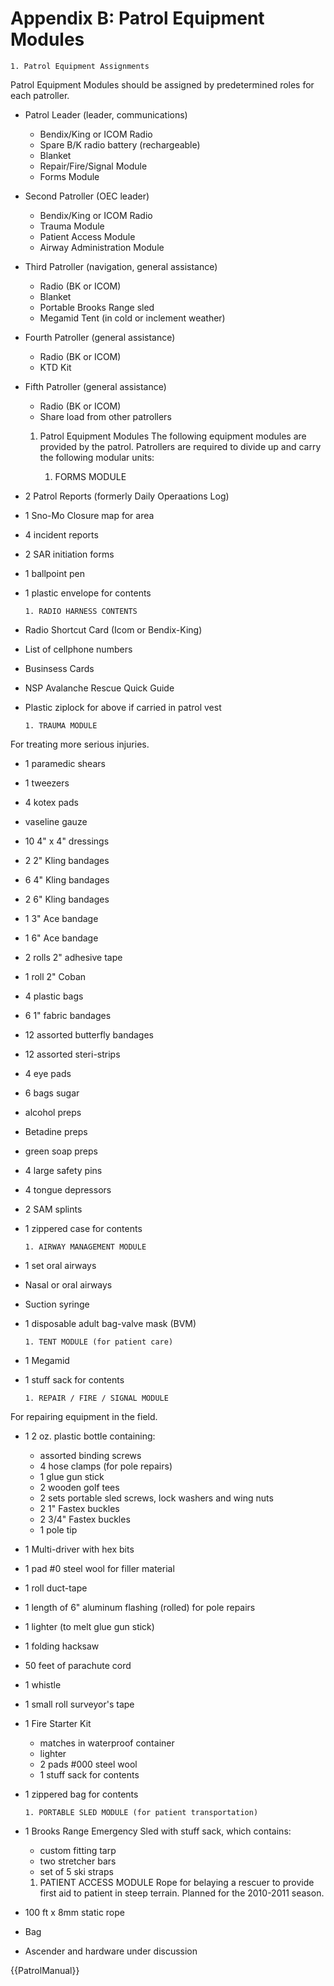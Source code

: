 # Appendix B: Patrol Equipment Modules


    1. Patrol Equipment Assignments
Patrol Equipment Modules should be assigned by predetermined roles for each patroller.

  * Patrol Leader (leader, communications)
    * Bendix/King or ICOM Radio
    * Spare B/K radio battery (rechargeable)
    * Blanket
    * Repair/Fire/Signal Module
    * Forms Module

  * Second Patroller (OEC leader)
    * Bendix/King or ICOM Radio
    * Trauma Module
    * Patient Access Module
    * Airway Administration Module

  * Third Patroller (navigation, general assistance)
    * Radio (BK or ICOM)
    * Blanket
    * Portable Brooks Range sled
    * Megamid Tent (in cold or inclement weather)

  * Fourth Patroller (general assistance)
    * Radio (BK or ICOM)
    * KTD Kit

  * Fifth Patroller (general assistance)
    * Radio (BK or ICOM)
    * Share load from other patrollers


    1. Patrol Equipment Modules
The following equipment modules are provided by the patrol.
Patrollers are required to divide up and carry the following modular units:

        1. FORMS MODULE
  * 2 Patrol Reports (formerly Daily Operaations Log)
  * 1 Sno-Mo Closure map for area
  * 4 incident reports
  * 2 SAR initiation forms
  * 1 ballpoint pen
  * 1 plastic envelope for contents

        1. RADIO HARNESS CONTENTS
  * Radio Shortcut Card (Icom or Bendix-King)
  * List of cellphone numbers
  * Businsess Cards
  * NSP Avalanche Rescue Quick Guide
  * Plastic ziplock for above if carried in patrol vest

        1. TRAUMA MODULE
For treating more serious injuries.

  * 1 paramedic shears
  * 1 tweezers
  * 4 kotex pads
  * vaseline gauze
  * 10 4" x 4" dressings
  * 2 2" Kling bandages
  * 6 4" Kling bandages
  * 2 6" Kling bandages
  * 1 3" Ace bandage
  * 1 6" Ace bandage
  * 2 rolls 2" adhesive tape
  * 1 roll 2" Coban
  * 4 plastic bags
  * 6 1" fabric bandages
  * 12 assorted butterfly bandages
  * 12 assorted steri-strips
  * 4 eye pads
  * 6 bags sugar
  * alcohol preps
  * Betadine preps
  * green soap preps
  * 4 large safety pins
  * 4 tongue depressors
  * 2 SAM splints
  * 1 zippered case for contents

        1. AIRWAY MANAGEMENT MODULE
  * 1 set oral airways
  * Nasal or oral airways
  * Suction syringe
  * 1 disposable adult bag-valve mask (BVM)

        1. TENT MODULE (for patient care)
  * 1 Megamid
  * 1 stuff sack for contents

        1. REPAIR / FIRE / SIGNAL MODULE
For repairing equipment in the field.

  * 1 2 oz. plastic bottle containing:
    * assorted binding screws
    * 4 hose clamps (for pole repairs)
    * 1 glue gun stick
    * 2 wooden golf tees
    * 2 sets portable sled screws, lock washers and wing nuts
    * 2 1" Fastex buckles
    * 2 3/4" Fastex buckles
    * 1 pole tip
  * 1 Multi-driver with hex bits
  * 1 pad #0 steel wool for filler material
  * 1 roll duct-tape
  * 1 length of 6" aluminum flashing (rolled) for pole repairs
  * 1 lighter (to melt glue gun stick)
  * 1 folding hacksaw
  * 50 feet of parachute cord
  * 1 whistle
  * 1 small roll surveyor's tape
  * 1 Fire Starter Kit
    * matches in waterproof container
    * lighter
    * 2 pads #000 steel wool
    * 1 stuff sack for contents
  * 1 zippered bag for contents

        1. PORTABLE SLED MODULE (for patient transportation)
  * 1 Brooks Range Emergency Sled with stuff sack, which contains:
    *  custom fitting tarp 
    *  two stretcher bars
    *  set of 5 ski straps

      1. PATIENT ACCESS MODULE
Rope for belaying a rescuer to provide first aid to patient in steep terrain. Planned for the 2010-2011 season.
  * 100 ft x 8mm static rope
  * Bag
  * Ascender and hardware under discussion


{{PatrolManual}}